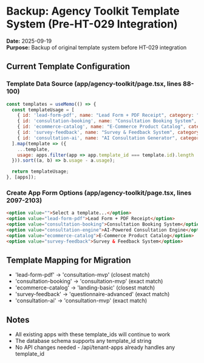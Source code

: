# Backup: Agency Toolkit Template System (Pre-HT-029 Integration)

**Date:** 2025-09-19  
**Purpose:** Backup of original template system before HT-029 integration

## Current Template Configuration

### Template Data Source (app/agency-toolkit/page.tsx, lines 88-100)
```javascript
const templates = useMemo(() => {
  const templateUsage = [
    { id: 'lead-form-pdf', name: "Lead Form + PDF Receipt", category: "Lead Generation" },
    { id: 'consultation-booking', name: "Consultation Booking System", category: "Business" },
    { id: 'ecommerce-catalog', name: "E-Commerce Product Catalog", category: "E-Commerce" },
    { id: 'survey-feedback', name: "Survey & Feedback System", category: "Survey" },
    { id: 'consultation-ai', name: "AI Consultation Generator", category: "AI/Consultation" },
  ].map(template => ({
    ...template,
    usage: apps.filter(app => app.template_id === template.id).length
  })).sort((a, b) => b.usage - a.usage);

  return templateUsage;
}, [apps]);
```

### Create App Form Options (app/agency-toolkit/page.tsx, lines 2097-2103)
```html
<option value="">Select a template...</option>
<option value="lead-form-pdf">Lead Form + PDF Receipt</option>
<option value="consultation-booking">Consultation Booking System</option>
<option value="consultation-engine">AI-Powered Consultation Engine</option>
<option value="ecommerce-catalog">E-Commerce Product Catalog</option>
<option value="survey-feedback">Survey & Feedback System</option>
```

## Template Mapping for Migration
- 'lead-form-pdf' → 'consultation-mvp' (closest match)
- 'consultation-booking' → 'consultation-mvp' (exact match)
- 'ecommerce-catalog' → 'landing-basic' (closest match)
- 'survey-feedback' → 'questionnaire-advanced' (exact match)
- 'consultation-ai' → 'consultation-mvp' (exact match)

## Notes
- All existing apps with these template_ids will continue to work
- The database schema supports any template_id string
- No API changes needed - /api/tenant-apps already handles any template_id
